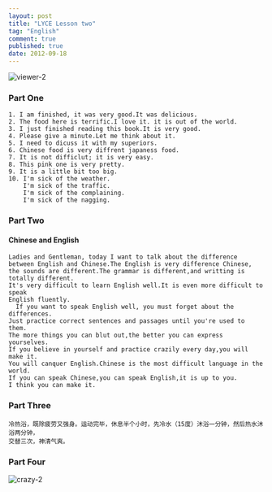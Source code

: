 ```yaml
---
layout: post
title: "LYCE Lesson two"
tag: "English"
comment: true
published: true
date: 2012-09-18
---
```


![viewer-2](/tec/images/viewer-2.jpg)

### Part One

	1. I am finished, it was very good.It was delicious.
	2. The food here is terrific.I love it. it is out of the world.
	3. I just finished reading this book.It is very good.
	4. Please give a minute.Let me think about it.
	5. I need to dicuss it with my superiors.
	6. Chinese food is very diffrent japaness food.
	7. It is not difficlut; it is very easy.
	8. This pink one is very pretty.
	9. It is a little bit too big.
	10. I'm sick of the weather.  
	    I'm sick of the traffic.  
		I'm sick of the complaining.   
		I'm sick of the nagging.  

### Part Two 
#### Chinese and English

	Ladies and Gentleman, today I want to talk about the difference 
	between English and Chinese.The English is very difference Chinese,
	the sounds are different.The grammar is different,and writting is totally different.
	It's very difficult to learn English well.It is even more difficult to speak 
	English fluently.
	  If you want to speak English well, you must forget about the differences.
	Just practice correct sentences and passages until you're used to them.
	The more things you can blut out,the better you can express yourselves.
	If you believe in yourself and practice crazily every day,you will make it.
	You will canquer English.Chinese is the most difficult language in the world.
	If you can speak Chinese,you can speak English,it is up to you.
	I think you can make it.

### Part Three

	冷热浴，既除疲劳又强身。运动完毕，休息半个小时，先冷水（15度）沐浴一分钟，然后热水沐浴两分钟，
	交替三次，神清气爽。
	
### Part Four


![crazy-2](/tec/images/crazy-2.jpg)





